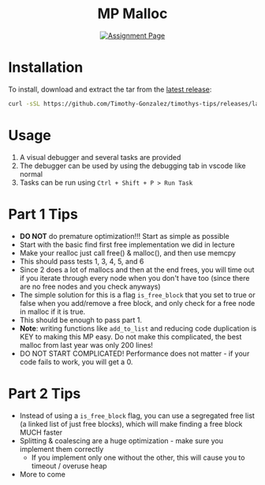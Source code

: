 <div align = center>

# MP Malloc

[![Assignment Page](https://img.shields.io/badge/Assignment-malloc-green?style=for-the-badge)](https://cs341.cs.illinois.edu/assignments/malloc.html)

</div>

# Installation

To install, download and extract the tar from the [latest release](https://github.com/Timothy-Gonzalez/timothys-tips/releases/latest):

```sh
curl -sSL https://github.com/Timothy-Gonzalez/timothys-tips/releases/latest/download/cs341-mp-malloc.tar | tar -xv
```

# Usage

1. A visual debugger and several tasks are provided
2. The debugger can be used by using the debugging tab in vscode like normal
3. Tasks can be run using `Ctrl + Shift + P > Run Task`

# Part 1 Tips

- **DO NOT** do premature optimization!!! Start as simple as possible
- Start with the basic find first free implementation we did in lecture
- Make your realloc just call free() & malloc(), and then use memcpy
- This should pass tests 1, 3, 4, 5, and 6
- Since 2 does a lot of mallocs and then at the end frees, you will time out if you iterate through every node
  when you don't have too (since there are no free nodes and you check anyways)
- The simple solution for this is a flag `is_free_block` that you set to true or false when you add/remove a free block,
  and only check for a free node in malloc if it is true.
- This should be enough to pass part 1.
- **Note**: writing functions like `add_to_list` and reducing code duplication is KEY to making this MP easy.
  Do not make this complicated, the best malloc from last year was only 200 lines!
- DO NOT START COMPLICATED! Performance does not matter - if your code fails to work, you will get a 0.

# Part 2 Tips

- Instead of using a `is_free_block` flag, you can use a segregated free list (a linked list of just free blocks),
  which will make finding a free block MUCH faster
- Splitting & coalescing are a huge optimization - make sure you implement them correctly
  - If you implement only one without the other, this will cause you to timeout / overuse heap
- More to come
